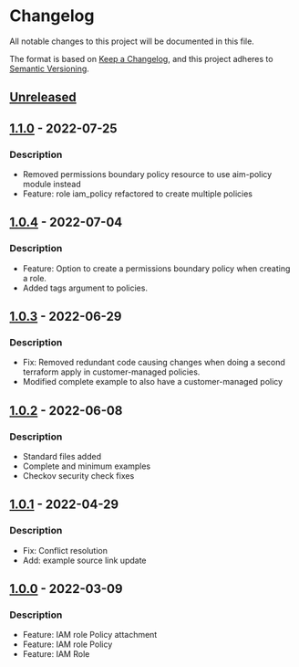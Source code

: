 # Changelog
All notable changes to this project will be documented in this file.

The format is based on [Keep a Changelog](https://keepachangelog.com/en/1.0.0/),
and this project adheres to [Semantic Versioning](https://semver.org/spec/v2.0.0.html).

## [Unreleased]


## [1.1.0] - 2022-07-25
### Description
- Removed permissions boundary policy resource to use aim-policy module instead
- Feature: role iam_policy refactored to create multiple policies

## [1.0.4] - 2022-07-04
### Description
- Feature: Option to create a permissions boundary policy when creating a role.
- Added tags argument to policies.

## [1.0.3] - 2022-06-29
### Description
- Fix: Removed redundant code causing changes when doing a second terraform apply in customer-managed policies.
- Modified complete example to also have a customer-managed policy

## [1.0.2] - 2022-06-08
### Description
- Standard files added
- Complete and minimum examples
- Checkov security check fixes

## [1.0.1] - 2022-04-29
### Description
- Fix: Conflict resolution
- Add: example source link update

## [1.0.0] - 2022-03-09
### Description
- Feature: IAM role Policy attachment
- Feature: IAM role Policy
- Feature: IAM Role

[Unreleased]: https://github.com/boldlink/terraform-aws-iam-role/releases/tag/1.1.0...HEAD

[1.1.0]: https://github.com/boldlink/terraform-aws-iam-role/releases/tag/1.1.0

[1.0.4]: https://github.com/boldlink/terraform-aws-iam-role/releases/tag/1.0.4

[1.0.3]: https://github.com/boldlink/terraform-aws-iam-role/releases/tag/1.0.3

[1.0.2]: https://github.com/boldlink/terraform-aws-iam-role/releases/tag/1.0.2

[1.0.1]: https://github.com/boldlink/terraform-aws-iam-role/releases/tag/1.0.1

[1.0.0]: https://github.com/boldlink/terraform-aws-iam-role/releases/tag/1.0.0
